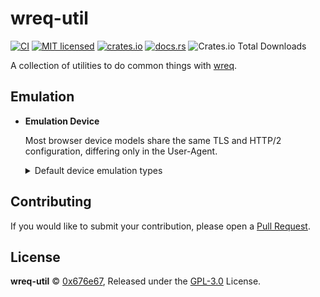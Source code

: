 # wreq-util

[![CI](https://github.com/0x676e67/wreq-util/actions/workflows/ci.yml/badge.svg)](https://github.com/0x676e67/wreq-util/actions/workflows/ci.yml)
[![MIT licensed](https://img.shields.io/badge/license-GPL3.0-blue.svg)](./LICENSE)
[![crates.io](https://img.shields.io/crates/v/wreq-util.svg?logo=rust)](https://crates.io/crates/wreq-util)
[![docs.rs](https://img.shields.io/docsrs/wreq-util?logo=rust)](https://docs.rs/wreq-util)
![Crates.io Total Downloads](https://img.shields.io/crates/d/wreq-util)

A collection of utilities to do common things with [wreq](https://github.com/0x676e67/wreq).

## Emulation

- **Emulation Device**

  Most browser device models share the same TLS and HTTP/2 configuration, differing only in the User-Agent.

    <details>

    <summary>Default device emulation types</summary>

    | **Browser**   | **Versions**                                                                                     |
    |---------------|--------------------------------------------------------------------------------------------------|
    | **Chrome**    | `Chrome100`, `Chrome101`, `Chrome104`, `Chrome105`, `Chrome106`, `Chrome107`, `Chrome108`, `Chrome109`, `Chrome110`, `Chrome114`, `Chrome116`, `Chrome117`, `Chrome118`, `Chrome119`, `Chrome120`, `Chrome123`, `Chrome124`, `Chrome126`, `Chrome127`, `Chrome128`, `Chrome129`, `Chrome130`, `Chrome131`, `Chrome132`, `Chrome133`, `Chrome134`, `Chrome135`, `Chrome136` |
    | **Edge**      | `Edge101`, `Edge122`, `Edge127`, `Edge131`, `Edge134`                                                       |
    | **Safari**    | `SafariIos17_2`, `SafariIos17_4_1`, `SafariIos16_5`, `Safari15_3`, `Safari15_5`, `Safari15_6_1`, `Safari16`, `Safari16_5`, `Safari17_0`, `Safari17_2_1`, `Safari17_4_1`, `Safari17_5`, `Safari18`, `SafariIPad18`, `Safari18_2`, `Safari18_1_1`, `Safari18_3`, `Safari18_3_1` |
    | **OkHttp**    | `OkHttp3_9`, `OkHttp3_11`, `OkHttp3_13`, `OkHttp3_14`, `OkHttp4_9`, `OkHttp4_10`, `OkHttp4_12`, `OkHttp5`         |
    | **Firefox**   | `Firefox109`, `Firefox117`, `Firefox128`, `Firefox133`, `Firefox135`, `FirefoxPrivate135`, `FirefoxAndroid135`, `Firefox136`, `FirefoxPrivate136`|

    </details>

## Contributing

If you would like to submit your contribution, please open a [Pull Request](https://github.com/0x676e67/wreq-util/pulls).

## License

**wreq-util** © [0x676e67](https://github.com/0x676e67), Released under the [GPL-3.0](https://github.com/0x676e67/wreq-util/blob/main/LICENSE) License.
